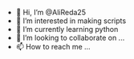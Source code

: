 - 👋 Hi, I’m @AliReda25
- 👀 I’m interested in making scripts
- 🌱 I’m currently learning python
- 💞️ I’m looking to collaborate on ...
- 📫 How to reach me ...

<!---
AliReda25/AliReda25 is a ✨ special ✨ repository because its `README.md` (this file) appears on your GitHub profile.
You can click the Preview link to take a look at your changes.
--->
